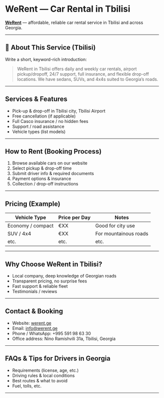 # WeRent — Car Rental in Tbilisi

**[WeRent](https://www.werent.ge/)** — affordable, reliable car rental service in Tbilisi and across Georgia.

---

## 🚗 About This Service (Tbilisi)

Write a short, keyword-rich introduction:

> WeRent in Tbilisi offers daily and weekly car rentals, airport pickup/dropoff, 24/7 support, full insurance, and flexible drop-off locations. We have sedans, SUVs, and 4x4s suited to Georgia’s roads.

---

## Services & Features

- Pick-up & drop-off in Tbilisi city, Tbilisi Airport  
- Free cancellation (if applicable)  
- Full Casco insurance / no hidden fees  
- Support / road assistance  
- Vehicle types (list models)  

---

## How to Rent (Booking Process)

1. Browse available cars on our website  
2. Select pickup & drop-off time  
3. Submit driver info & required documents  
4. Payment options & insurance  
5. Collection / drop-off instructions  

---

## Pricing (Example)

| Vehicle Type | Price per Day | Notes |
|--------------|----------------|-------|
| Economy / compact | €XX | Good for city use |
| SUV / 4x4 | €XX | For mountainous roads |
| etc. | etc. | etc. |

---

## Why Choose WeRent in Tbilisi?

- Local company, deep knowledge of Georgian roads  
- Transparent pricing, no surprise fees  
- Fast support & reliable fleet  
- Testimonials / reviews  

---

## Contact & Booking

- Website: [werent.ge](https://www.werent.ge/contact-us)  
- Email: info@werent.ge  
- Phone / WhatsApp: +995 591 98 63 30  
- Office address: Nino Ramishvili 31a, Tbilisi, Georgia  

---

## FAQs & Tips for Drivers in Georgia

- Requirements (license, age, etc.)  
- Driving rules & local conditions  
- Best routes & what to avoid  
- Fuel, tolls, etc.  

---
